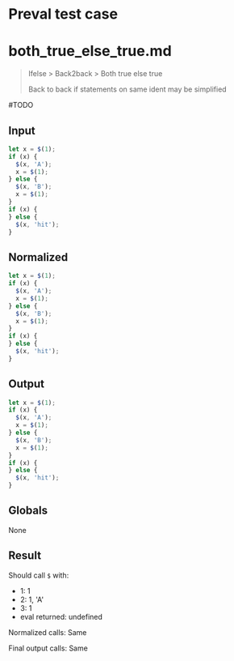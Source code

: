 # Preval test case

# both_true_else_true.md

> Ifelse > Back2back > Both true else true
>
> Back to back if statements on same ident may be simplified

#TODO

## Input

`````js filename=intro
let x = $(1);
if (x) {
  $(x, 'A');
  x = $(1);
} else {
  $(x, 'B');
  x = $(1);
}
if (x) {
} else {
  $(x, 'hit');
}
`````

## Normalized

`````js filename=intro
let x = $(1);
if (x) {
  $(x, 'A');
  x = $(1);
} else {
  $(x, 'B');
  x = $(1);
}
if (x) {
} else {
  $(x, 'hit');
}
`````

## Output

`````js filename=intro
let x = $(1);
if (x) {
  $(x, 'A');
  x = $(1);
} else {
  $(x, 'B');
  x = $(1);
}
if (x) {
} else {
  $(x, 'hit');
}
`````

## Globals

None

## Result

Should call `$` with:
 - 1: 1
 - 2: 1, 'A'
 - 3: 1
 - eval returned: undefined

Normalized calls: Same

Final output calls: Same
